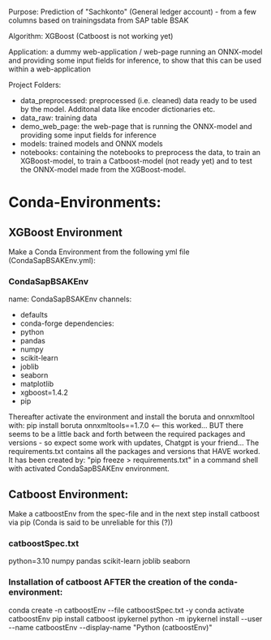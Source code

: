 
Purpose:
Prediction of "Sachkonto" (General ledger account) - from a few columns based on trainingsdata from SAP table BSAK

Algorithm: 
XGBoost (Catboost is not working yet)

Application: 
a dummy web-application / web-page running an ONNX-model and providing some input fields for inference, to show that this can be used within a web-application

Project Folders:
+ data_preprocessed: preprocessed (i.e. cleaned) data ready to be used by the model. Additonal data like encoder dictionaries etc.
+ data_raw: training data
+ demo_web_page: the web-page that is running the ONNX-model and providing some input fields for inference
+ models: trained models and ONNX models
+ notebooks: containing the notebooks to preprocess the data, to train an XGBoost-model, to train a Catboost-model (not ready yet) and to test the ONNX-model made from the XGBoost-model.

# Conda-Environments:

## XGBoost Environment
Make a Conda Environment from the following yml file (CondaSapBSAKEnv.yml):
### CondaSapBSAKEnv
name: CondaSapBSAKEnv
channels:
  - defaults
  - conda-forge
dependencies:
  - python
  - pandas
  - numpy
  - scikit-learn
  - joblib
  - seaborn
  - matplotlib
  - xgboost=1.4.2
  - pip
  
Thereafter activate the environment and install the boruta and onnxmltool with: pip install boruta onnxmltools==1.7.0 <-- this worked...
BUT there seems to be a little back and forth between the required packages and versions - so expect some work with updates, Chatgpt is your friend...
The requirements.txt contains all the packages and versions that HAVE worked. It has been created by: "pip freeze > requirements.txt" in a command shell with activated CondaSapBSAKEnv environment.


## Catboost Environment:
Make a catboostEnv from the spec-file and in the next step install catboost via pip (Conda is said to be unreliable for this (?))
### catboostSpec.txt
python=3.10
numpy
pandas
scikit-learn
joblib
seaborn

### Installation of catboost AFTER the creation of the conda-environment:
conda create -n catboostEnv --file catboostSpec.txt -y
conda activate catboostEnv
pip install catboost ipykernel
python -m ipykernel install --user --name catboostEnv --display-name "Python (catboostEnv)"
